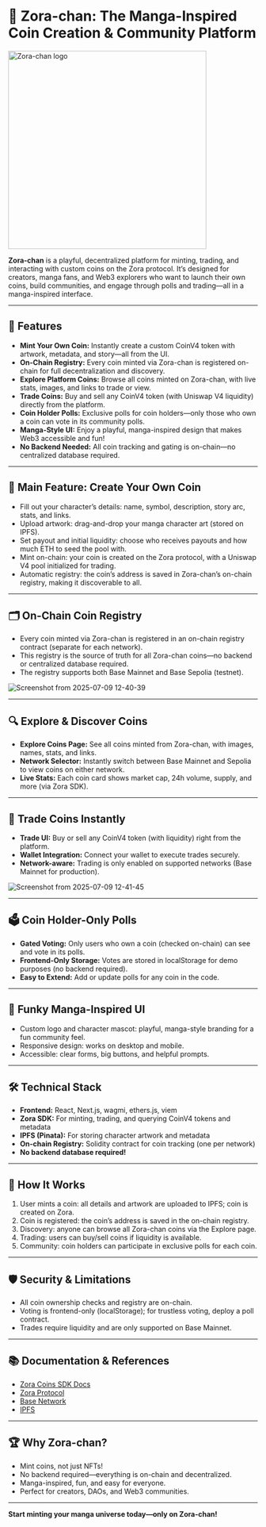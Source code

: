 # 🥷 Zora-chan: The Manga-Inspired Coin Creation & Community Platform

<img src="https://github.com/user-attachments/assets/0af1138c-bbc2-4744-b8b9-93b574b68995" width="400" alt="Zora-chan logo" />



**Zora-chan** is a playful, decentralized platform for minting, trading, and interacting with custom coins on the Zora protocol. It’s designed for creators, manga fans, and Web3 explorers who want to launch their own coins, build communities, and engage through polls and trading—all in a manga-inspired interface.

---

## 🚀 Features

- **Mint Your Own Coin:** Instantly create a custom CoinV4 token with artwork, metadata, and story—all from the UI.
- **On-Chain Registry:** Every coin minted via Zora-chan is registered on-chain for full decentralization and discovery.
- **Explore Platform Coins:** Browse all coins minted on Zora-chan, with live stats, images, and links to trade or view.
- **Trade Coins:** Buy and sell any CoinV4 token (with Uniswap V4 liquidity) directly from the platform.
- **Coin Holder Polls:** Exclusive polls for coin holders—only those who own a coin can vote in its community polls.
- **Manga-Style UI:** Enjoy a playful, manga-inspired design that makes Web3 accessible and fun!
- **No Backend Needed:** All coin tracking and gating is on-chain—no centralized database required.

---

## 🌟 Main Feature: Create Your Own Coin

- Fill out your character’s details: name, symbol, description, story arc, stats, and links.
- Upload artwork: drag-and-drop your manga character art (stored on IPFS).
- Set payout and initial liquidity: choose who receives payouts and how much ETH to seed the pool with.
- Mint on-chain: your coin is created on the Zora protocol, with a Uniswap V4 pool initialized for trading.
- Automatic registry: the coin’s address is saved in Zora-chan’s on-chain registry, making it discoverable to all.

---

## 🗂️ On-Chain Coin Registry

- Every coin minted via Zora-chan is registered in an on-chain registry contract (separate for each network).
- This registry is the source of truth for all Zora-chan coins—no backend or centralized database required.
- The registry supports both Base Mainnet and Base Sepolia (testnet).

![Screenshot from 2025-07-09 12-40-39](https://github.com/user-attachments/assets/df6f4999-75dd-4c0f-a54b-9ffc8a44bed0)



---

## 🔍 Explore & Discover Coins

- **Explore Coins Page:** See all coins minted from Zora-chan, with images, names, stats, and links.
- **Network Selector:** Instantly switch between Base Mainnet and Sepolia to view coins on either network.
- **Live Stats:** Each coin card shows market cap, 24h volume, supply, and more (via Zora SDK).

---

## 💱 Trade Coins Instantly

- **Trade UI:** Buy or sell any CoinV4 token (with liquidity) right from the platform.
- **Wallet Integration:** Connect your wallet to execute trades securely.
- **Network-aware:** Trading is only enabled on supported networks (Base Mainnet for production).

![Screenshot from 2025-07-09 12-41-45](https://github.com/user-attachments/assets/1bf40371-7f4c-495a-bb9a-ef9c18077334)


---

## 🗳️ Coin Holder-Only Polls

- **Gated Voting:** Only users who own a coin (checked on-chain) can see and vote in its polls.
- **Frontend-Only Storage:** Votes are stored in localStorage for demo purposes (no backend required).
- **Easy to Extend:** Add or update polls for any coin in the code.

---

## 🎨 Funky Manga-Inspired UI

- Custom logo and character mascot: playful, manga-style branding for a fun community feel.
- Responsive design: works on desktop and mobile.
- Accessible: clear forms, big buttons, and helpful prompts.

---

## 🛠️ Technical Stack

- **Frontend:** React, Next.js, wagmi, ethers.js, viem
- **Zora SDK:** For minting, trading, and querying CoinV4 tokens and metadata
- **IPFS (Pinata):** For storing character artwork and metadata
- **On-chain Registry:** Solidity contract for coin tracking (one per network)
- **No backend database required!**

---

## 📝 How It Works

1. User mints a coin: all details and artwork are uploaded to IPFS; coin is created on Zora.
2. Coin is registered: the coin’s address is saved in the on-chain registry.
3. Discovery: anyone can browse all Zora-chan coins via the Explore page.
4. Trading: users can buy/sell coins if liquidity is available.
5. Community: coin holders can participate in exclusive polls for each coin.

---

## 🛡️ Security & Limitations

- All coin ownership checks and registry are on-chain.
- Voting is frontend-only (localStorage); for trustless voting, deploy a poll contract.
- Trades require liquidity and are only supported on Base Mainnet.

---

## 📚 Documentation & References

- [Zora Coins SDK Docs](https://docs.zora.co/coins/sdk/)
- [Zora Protocol](https://zora.co/)
- [Base Network](https://base.org/)
- [IPFS](https://ipfs.io/)

---

## 🏆 Why Zora-chan?

- Mint coins, not just NFTs!
- No backend required—everything is on-chain and decentralized.
- Manga-inspired, fun, and easy for everyone.
- Perfect for creators, DAOs, and Web3 communities.

---

**Start minting your manga universe today—only on Zora-chan!**
